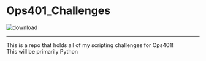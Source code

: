 # Ops401_Challenges
![download](https://user-images.githubusercontent.com/97761340/176038680-97101ef4-d08d-4465-a758-1b360640803a.jpeg)

***

This is a repo that holds all of my scripting challenges for Ops401!  
This will be primarily Python
